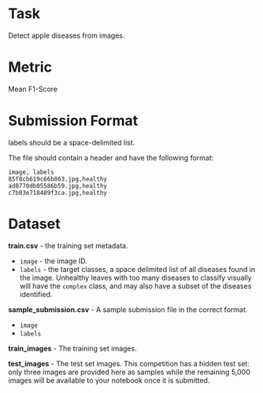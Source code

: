 # Task

Detect apple diseases from images.

# Metric

Mean F1-Score

# Submission Format

labels should be a space-delimited list.

The file should contain a header and have the following format:

```
image, labels
85f8cb619c66b863.jpg,healthy
ad8770db05586b59.jpg,healthy
c7b03e718489f3ca.jpg,healthy
```

# Dataset

**train.csv** - the training set metadata.

- `image` - the image ID.
- `labels` - the target classes, a space delimited list of all diseases found in the image. Unhealthy leaves with too many diseases to classify visually will have the `complex` class, and may also have a subset of the diseases identified.

**sample_submission.csv** - A sample submission file in the correct format.

- `image`
- `labels`

**train_images** - The training set images.

**test_images** - The test set images. This competition has a hidden test set: only three images are provided here as samples while the remaining 5,000 images will be available to your notebook once it is submitted.